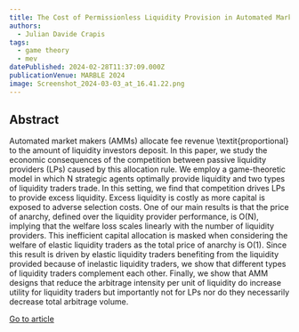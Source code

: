 ```yaml
---
title: The Cost of Permissionless Liquidity Provision in Automated Market Makers
authors:
  - Julian Davide Crapis
tags:
  - game theory
  - mev
datePublished: 2024-02-28T11:37:09.000Z
publicationVenue: MARBLE 2024
image: Screenshot_2024-03-03_at_16.41.22.png
---
```


## Abstract

Automated market makers (AMMs) allocate fee revenue \textit{proportional} to the amount of liquidity investors deposit. In this paper, we study the economic consequences of the competition between passive liquidity providers (LPs) caused by this allocation rule. We employ a game-theoretic model in which N strategic agents optimally provide liquidity and two types of liquidity traders trade. In this setting, we find that competition drives LPs to provide excess liquidity. Excess liquidity is costly as more capital is exposed to adverse selection costs. One of our main results is that the price of anarchy, defined over the liquidity provider performance, is O(N), implying that the welfare loss scales linearly with the number of liquidity providers. This inefficient capital allocation is masked when considering the welfare of elastic liquidity traders as the total price of anarchy is O(1). Since this result is driven by elastic liquidity traders benefiting from the liquidity provided because of inelastic liquidity traders, we show that different types of liquidity traders complement each other. Finally, we show that AMM designs that reduce the arbitrage intensity per unit of liquidity do increase utility for liquidity traders but importantly not for LPs nor do they necessarily decrease total arbitrage volume.

[Go to article](https://arxiv.org/abs/2402.18256)
